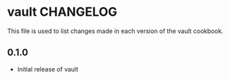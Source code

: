 vault CHANGELOG
===========================

This file is used to list changes made in each version of the vault cookbook.

0.1.0
-----
- Initial release of vault
